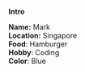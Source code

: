 **Intro**

**Name:** Mark  
**Location:** Singapore  
**Food**: Hamburger  
**Hobby**: Coding  
**Color**: Blue
